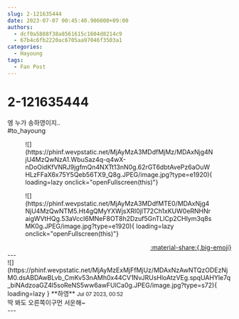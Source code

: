 ```yaml
---
slug: 2-121635444
date: 2023-07-07 00:45:40.906000+09:00
authors:
  - dcf0a5888f38a8561615c1604d8214c9
  - 67b4c6fb2220ac6705aa97046f3503a1
categories:
  - Hayoung
tags:
  - Fan Post
---
```


# 2-121635444

<div class="post-container" markdown="1">
<div class="content-container md-sidebar__scrollwrap" markdown="1">

엥 누가 송하영이지..<br>\#to_hayoung 
<figure markdown="1">
![](https://phinf.wevpstatic.net/MjAyMzA3MDdfMjMz/MDAxNjg4NjU4MzQwNzA1.WbuSaz4q-q4wX-nDoOidKfVNRJ9jgfmQn4NXTt13nN0g.62rGT6dbtAvePz6aOuWHLzFFaX6x75Y5Qeb56TX9_Q8g.JPEG/image.jpg?type=e1920){ loading=lazy onclick="openFullscreen(this)"}
</figure>

<figure markdown="1">
![](https://phinf.wevpstatic.net/MjAyMzA3MDdfMTE0/MDAxNjg4NjU4MzQwNTM5.Ht4gQMyYXWjsXRl0jlT72Ch1xKUW0eRNHNraigWVtHQg.53aVccI6MNeF8OT8h2Dzuf5GnTLlCp2CHIym3q8sMK0g.JPEG/image.jpg?type=e1920){ loading=lazy onclick="openFullscreen(this)"}
</figure>


</div>
</div>

<div style="text-align: right;" markdown="1">
<a href="https://weverse.io/fromis9/fanpost/2-121635444" style="text-align: right;">:material-share:{.big-emoji}</a>
</div>
---

<div class="comments-container md-sidebar__scrollwrap" markdown="1">
<div class="comment" markdown="1">
<div class='id-container' markdown="1">
![](https://phinf.wevpstatic.net/MjAyMzExMjFfMjUz/MDAxNzAwNTQzODEzNjM0.dsABDAwBLvb_CmKv53nAMh0x44CV1NvJRUsHloAtzVEg.spqUAHYle7q_biNAdzoaGZ4l5soReNS5ww6awFUlCa0g.JPEG/image.jpg?type=s72){ loading=lazy }
**<span class="artist">하영</span>** <small>Jul 07 2023, 00:52</small><br>
</div>
<div class='comment-body' markdown="1">
딱 봐도 오른쪽이구먼 서운해~
</div>
</div>
</div>
---
